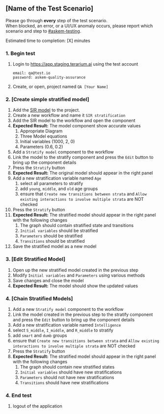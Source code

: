 ## [Name of the Test Scenario]
Please go through __every__ step of the test scenario.\
When blocked, an error, or a UI/UX anomaly occurs, please report which scenario and step to [\#askem-testing](https://unchartedsoftware.slack.com/archives/C06FGLXB2CE).

Estimated time to completion: [X] minutes

### 1. Begin test
1. Login to https://app.staging.terarium.ai using the test account
    ```
    email: qa@test.io
    password: askem-quality-assurance
    ```
2. Create, or open, project named `QA [Your Name]`

### 2. [Create simple stratified model]
1. Add the [SIR model](https://drive.google.com/file/d/1vtIwevIXR4DkEROcR7KdKrCrEHGfo7s0/view?usp=sharing) to the project.
2. Create a new workflow and name it `SIR stratification`
3. Add the SIR model to the workflow and open the component
4. __Expected Result:__ The model component show accurate values
   1. Appropriate Diagram
   2. Three Model equations
   3. Initial variables (1000, 2, 0)
   4. Parameters (0.6, 0.2)
5. Add a `Stratify model` component to the workflow
6. Link the model to the stratify component and press the `Edit` button to bring up the component details
7. Press the `Stratify` button
8. __Expected Result:__ The original model should appear in the right panel
9. Add a new stratification variable named `Age`
   1. select all parameters to stratify
   2. add `young`, `middle`, and `old` age groups
   3. ensure that `Create new transitions between strata` and `Allow existing interactions to involve multiple strata` are NOT checked
10. Press the `Stratify` button
11. __Expected Result:__ The stratified model should appear in the right panel with the following changes
    1. The graph should contain stratified state and transitions
    2. `Initial variables` should be stratified
    3. `Parameters` should be stratified
    4. `Transitions` should be stratified
12. Save the stratified model as a new model

### 3. [Edit Stratified Model]
1. Open up the new stratified model created in the previous step
2. Modify `Initial variables` and `Parameters` using various methods
3. Save changes and close the model
4. __Expected Result:__ The model should show the updated values

### 4. [Chain Stratified Models]
1. Add a new `Stratify model` component to the workflow
2. Link the model created in the previous step to the stratify component and press the `Edit` button to bring up the component details
3. Add a new stratification variable named `Intelligence`
  1. select `S_middle`, `I_middle`, and `R_middle` to stratify
  2. add `smart` and `dumb` groups
  3. ensure that `Create new transitions between strata` and `Allow existing interactions to involve multiple strata` are NOT checked
4. Press the `Stratify` button
5. __Expected Result:__ The stratified model should appear in the right panel with the following changes
    1. The graph should contain new stratified states
    2. `Initial variables` should have new stratifications
    3. `Parameters` should not have new stratifications
    4. `Transitions` should have new stratifications

### 4. End test
1. logout of the application 

